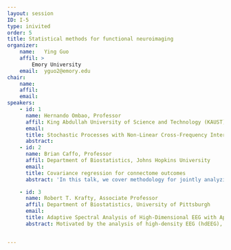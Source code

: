 ```yaml
---
layout: session
ID: I-5
type: inivited
order: 5
title: Statistical methods for functional neuroimaging 
organizer:
    name:   Ying Guo
    affil: > 
        Emory University      
    email:  yguo2@emory.edu
chair:
    name:  
    affil: 
    email: 
speakers:
    - id: 1
      name: Hernando Ombao, Professor
      affil: King Abdullah University of Science and Technology (KAUST)
      email: 
      title: Stochastic Processes with Non-Linear Cross-Frequency Interactions with Applications to EEGs and LFPs
      abstract: 
    - id: 2
      name: Brian Caffo, Professor
      affil: Department of Biostatistics, Johns Hopkins University
      email: 
      title: Covariance regression for connectome outcomes
      abstract: 'In this talk, we cover methodology for jointly analyzing a collection of covariance or correlation matrices that depend on other variables. This covariance-as-an-outcome regression problem arises commonly in the study of brain imaging, where the covariance matrix in question is an estimate of functional or structural connectivity. Two main approaches to covariance regression exists: outer product models and joint diagonalization approaches. We investigate joint diagonalization approaches and discuss the benefits and costs of this solution. We distinguish between diagonalization approaches where the eigenvectors are selected in the absence of covariate information and those that chose the eigenvectors so that the result regression model holds best. The methods are applied to resting state functional magnetic resonance imaging data in a study of aphasia and potential interventions.'

    - id: 3
      name: Robert T. Krafty, Associate Professor
      affil: Department of Biostatistics, University of Pittsburgh
      email: 
      title: Adaptive Spectral Analysis of High-Dimensional EEG with Application to Monitoring Transcranial Magnetic Stimulation during Psychosis 
      abstract: Motivated by the analysis of high-density EEG (hdEEG), in this talk we discuss a nonparametric approach to spectral analysis of a high-dimensional multivariate nonstationary time. The procedure is based on a novel frequency-domain factor model that provides a flexible yet parsimonious representation of spectral matrices from a large number of simultaneously observed time series. Real and imaginary parts of the factor loading matrices are modeled independently using a prior that is formulated from the tensor product of penalized splines and multiplicative gamma process shrinkage priors, allowing for infinitely many factors with loadings increasingly shrunk towards zero as the column index increases. Formulated in a fully Bayesian framework, the time series is adaptively partitioned into approximately stationary segments, where both the number and location of partition points are assumed unknown. Stochastic approximation Monte Carlo (SAMC) techniques are used to accommodate the unknown number of segments, and a conditional Whittle likelihood-based Gibbs sampler is developed for efficient sampling within segments.  By averaging over the distribution of partitions, the proposed method can approximate both abrupt and slowly varying changes in spectral matrices.  The method is used to analyze hdEEG from a patient receiving transcranial magnetic stimulation (TMS) while hospitalized for a first-break psychotic episode. 


---
```

